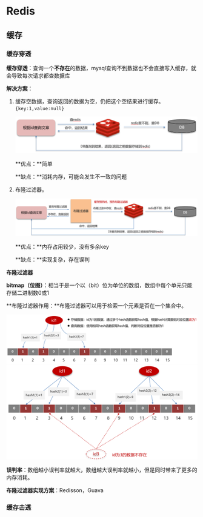 # Redis

## 缓存

### 缓存穿透

**缓存穿透**：查询一个**不存在**的数据，mysql查询不到数据也不会直接写入缓存，就会导致每次请求都查数据库

**解决方案**：

1. 缓存空数据，查询返回的数据为空，仍把这个空结果进行缓存。`{key:1,value:null}`

   <img src="https://raw.githubusercontent.com/StayPassion/Java-Interview/master/docs/redis-picture/1.png" alt="3" style="zoom:60%;" />

   **优点：**简单

   **缺点：**消耗内存，可能会发生不一致的问题

2. 布隆过滤器。

   <img src="https://raw.githubusercontent.com/StayPassion/Java-Interview/master/docs/redis-picture/2.png" alt="3" style="zoom:60%;" />

   **优点：**内存占用较少，没有多余key

   **缺点：**实现复杂，存在误判

   

**布隆过滤器**

**bitmap（位图）**：相当于是一个以（bit）位为单位的数组，数组中每个单元只能存储二进制数0或1

**布隆过滤器作用：**布隆过滤器可以用于检索一个元素是否在一个集合中。

<img src=".\redis-picture\3.png" alt="3" style="zoom:60%;" />



<img src=".\redis-picture\4.png" alt="3" style="zoom:60%;" />

**误判率**：数组越小误判率就越大，数组越大误判率就越小，但是同时带来了更多的内存消耗。

**布隆过滤器实现方案**：Redisson，Guava



### 缓存击透

